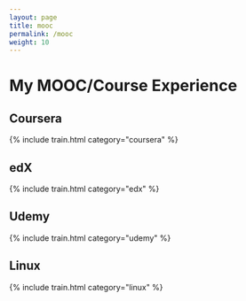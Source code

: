 ```yaml
---
layout: page
title: mooc
permalink: /mooc
weight: 10
---
```


# My MOOC/Course Experience

## Coursera

{% include train.html category="coursera" %}

## edX

{% include train.html category="edx" %}

## Udemy

{% include train.html category="udemy" %}

## Linux

{% include train.html category="linux" %}


